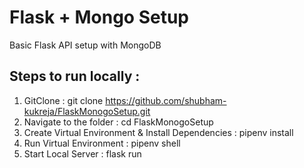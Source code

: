 # Flask + Mongo Setup
Basic Flask API setup with MongoDB

## Steps to run locally : 
1. GitClone : git clone https://github.com/shubham-kukreja/FlaskMonogoSetup.git
2. Navigate to the folder : cd FlaskMonogoSetup
3. Create Virtual Environment & Install Dependencies : pipenv install
4. Run Virtual Environment : pipenv shell
5. Start Local Server : flask run
